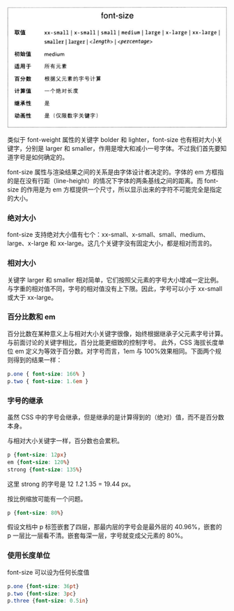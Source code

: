 ![](font-size.png)

类似于 font-weight 属性的关键字 bolder 和 lighter，font-size 也有相对大小关键字，分别是 larger 和 smaller，作用是增大和减小一号字体。不过我们首先要知道字号是如何确定的。

font-size 属性与渲染结果之间的关系是由字体设计者决定的。字体的 em 方框指的是在没有行距（line-height）的情况下字体的两条基线之间的距离。而 font-size 的作用是为 em 方框提供一个尺寸，所以显示出来的字符不可能完全是指定的大小。

### 绝对大小

font-size 支持绝对大小值有七个：xx-small、x-small、small、medium、large、x-large 和 xx-large。这几个关键字没有固定大小，都是相对而言的。

### 相对大小

关键字 larger 和 smaller 相对简单，它们按照父元素的字号大小增减一定比例。
与字重的相对值不同，字号的相对值没有上下限。因此，字号可以小于 xx-small 或大于 xx-large。

### 百分比数和 em

百分比数在某种意义上与相对大小关键字很像，始终根据继承子父元素字号计算。与前面讨论的关键字相比，百分比能更细致的控制字号。
此外，CSS 海拔长度单位 em 定义为等效于百分数。对字号而言，1em 与 100%效果相同。下面两个规则得到的结果一样：

```CSS
p.one { font-size: 166% }
p.two { font-size: 1.6em }
```

### 字号的继承
虽然 CSS 中的字号会继承，但是继承的是计算得到的（绝对）值，而不是百分数本身。

与相对大小关键字一样，百分数也会累积。

```CSS
p {font-size: 12px}
em {font-size: 120%}
strong {font-size: 135%}
```

这里 strong 的字号是 12 *1.2* 1.35 = 19.44 px。

按比例缩放可能有一个问题。

```CSS
p {font-size: 80%}
```

假设文档中 p 标签嵌套了四层，那最内层的字号会是最外层的 40.96%，嵌套的 p 一层比一层看不清。嵌套每深一层，字号就变成父元素的 80%。

### 使用长度单位

font-size 可以设为任何长度值

```CSS
p.one {font-size: 36pt}
p.two {font-size: 3pc}
p.three {font-size: 0.5in}
```
